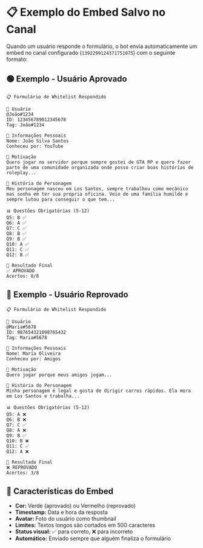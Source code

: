 # 📋 Exemplo do Embed Salvo no Canal

Quando um usuário responde o formulário, o bot envia automaticamente um embed no canal configurado (`1392299124371751075`) com o seguinte formato:

## 🟢 Exemplo - Usuário Aprovado

```
📋 Formulário de Whitelist Respondido

👤 Usuário
@João#1234
ID: 123456789012345678
Tag: João#1234

📝 Informações Pessoais
Nome: João Silva Santos
Conheceu por: YouTube

💭 Motivação
Quero jogar no servidor porque sempre gostei de GTA RP e quero fazer parte de uma comunidade organizada onde posso criar boas histórias de roleplay...

📖 História do Personagem
Meu personagem nasceu em Los Santos, sempre trabalhou como mecânico mas sonha em ter sua própria oficina. Veio de uma família humilde e sempre lutou para conseguir o que tem...

📊 Questões Obrigatórias (5-12)
Q5: B ✅
Q6: A ✅
Q7: C ✅
Q8: B ✅
Q9: B ✅
Q10: A ✅
Q11: C ✅
Q12: B ✅

🎯 Resultado Final
✅ APROVADO
Acertos: 8/8
```

## 🔴 Exemplo - Usuário Reprovado

```
📋 Formulário de Whitelist Respondido

👤 Usuário
@Maria#5678
ID: 987654321098765432
Tag: Maria#5678

📝 Informações Pessoais
Nome: Maria Oliveira
Conheceu por: Amigos

💭 Motivação
Quero jogar porque meus amigos jogam...

📖 História do Personagem
Minha personagem é legal e gosta de dirigir carros rápidos. Ela mora em Los Santos e trabalha...

📊 Questões Obrigatórias (5-12)
Q5: A ❌
Q6: B ❌
Q7: C ✅
Q8: A ❌
Q9: B ✅
Q10: B ❌
Q11: C ✅
Q12: A ❌

🎯 Resultado Final
❌ REPROVADO
Acertos: 3/8
```

## 🔧 Características do Embed

- **Cor:** Verde (aprovado) ou Vermelho (reprovado)
- **Timestamp:** Data e hora da resposta
- **Avatar:** Foto do usuário como thumbnail
- **Limites:** Textos longos são cortados em 500 caracteres
- **Status visual:** ✅ para correto, ❌ para incorreto
- **Automático:** Enviado sempre que alguém finaliza o formulário 